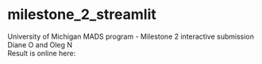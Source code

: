 # milestone_2_streamlit
University of Michigan MADS program - Milestone 2 interactive submission<br>
Diane O and Oleg N<br>
Result is online here:<br>
